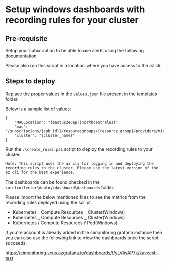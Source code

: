 # Setup windows dashboards with recording rules for your cluster

## Pre-requisite 

Setup your subscription to be able to use alerts using the following [documentation](https://eng.ms/docs/products/geneva/metrics/prometheus/prommdmtutorial7setupalerts)

Please also run this script in a location where you have access to the az cli.

## Steps to deploy

Replace the proper values in the `values.json` file present in the templates folder.

Below is a sample list of values:

```
{
    "MACLocation": "{eastus2euap||northcentralus}",
    "mac": "/subscriptions/{sub_id}}/resourcegroups/{resource_group}/providers/microsoft.monitor/accounts/{account_name}",
    "cluster": "{cluster_name}"
}
```


Run the `.\create_rules.ps1` script to deploy the recording rules to your cluster.

`Note: This script uses the az cli for logging in and deploying the recording rules to the cluster. Please use the latest version of the az cli for the best experience.`

The dashboards can be found checked in the `\otelcollector\deploy\dashboard\dashboards` folder.

Please import the below mentioned files to see the metrics from the recording rules deployed using the script.

-   Kubernetes _ Compute Resources _ Cluster(Windows)
-   Kubernetes _ Compute Resources _ Cluster(Windows)
-   Kubernetes / Compute Resources / Pod(Windows)



If you're account is already added in the cimonitoring grafana instance then you can also use the following link to view the dashboards once the script succeeds:

https://cimonitoring.scus.azgrafana.io/dashboards/f/yLVAyAP7k/kaveesh-test
